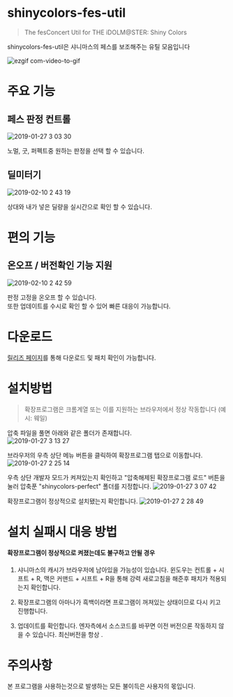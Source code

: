 shinycolors-fes-util
=============
> The fesConcert Util for THE iDOLM@STER: Shiny Colors

shinycolors-fes-util은 샤니마스의 페스를 보조해주는 유틸 모음입니다

![ezgif com-video-to-gif](https://user-images.githubusercontent.com/29334258/51791040-97855780-21e0-11e9-8bc5-45480529a637.gif)

주요 기능
=============

페스 판정 컨트롤
-------------
![2019-01-27 3 03 30](https://user-images.githubusercontent.com/29334258/51791043-9d7b3880-21e0-11e9-8a7c-730e6ede5660.png)

노멀, 굿, 퍼펙트중 원하는 판정을 선택 할 수 있습니다.

딜미터기
-------------
![2019-02-10 2 43 19](https://user-images.githubusercontent.com/29334258/52524223-0d5be980-2cde-11e9-8476-ae40ecc8bca6.png)

상대와 내가 넣은 딜량을 실시간으로 확인 할 수 있습니다.

편의 기능
=============

온오프 / 버전확인 기능 지원
-------------
![2019-02-10 2 42 59](https://user-images.githubusercontent.com/29334258/52524222-0cc35300-2cde-11e9-88c3-176cc758e1d0.png)

판정 고정을 온오프 할 수 있습니다.   
또한 업데이트를 수시로 확인 할 수 있어 빠른 대응이 가능합니다.


다운로드
=============
[릴리즈 페이지](https://github.com/MaxKss/shinycolors-perfect/releases)를 통해 다운로드 및 패치 확인이 가능합니다.


설치방법
=============
> 확장프로그램은 크롬계열 또는 이를 지원하는 브라우저에서 정상 작동합니다 (예시: 웨일)

압축 파일을 풀면 아래와 같은 폴더가 존재합니다.  
![2019-01-27 3 13 27](https://user-images.githubusercontent.com/29334258/51791115-8a1c9d00-21e1-11e9-8346-340d19e973c5.png)
  
브라우저의 우측 상단 메뉴 버튼을 클릭하여 확장프로그램 탭으로 이동합니다.
![2019-01-27 2 25 14](https://user-images.githubusercontent.com/29334258/51790590-cbf61500-21da-11e9-9f2f-b8a98fce40e6.png)
  
우측 상단 개발자 모드가 켜져있는지 확인하고 "압축해제된 확장프로그램 로드" 버튼을 눌러 압축푼 "shinycolors-perfect" 폴더를 지정합니다.
![2019-01-27 3 07 42](https://user-images.githubusercontent.com/29334258/51791095-445fd480-21e1-11e9-8c6d-bb7fbf738e7f.png)
  
확장프로그램이 정상적으로 설치됐는지 확인합니다.
![2019-01-27 2 28 49](https://user-images.githubusercontent.com/29334258/51790633-4fb00180-21db-11e9-84a3-e1edd6ca5880.png)
 

설치 실패시 대응 방법
=============
#### 확장프로그램이 정상적으로 켜졌는데도 불구하고 안될 경우
1. 샤니마스의 캐시가 브라우저에 남아있을 가능성이 있습니다. 윈도우는 컨트롤 + 시프트 + R, 맥은 커맨드 + 시프트 + R을 통해 강력 새로고침을 해준후 패치가 적용되는지 확인합니다.

2. 확장프로그램의 아마나가 흑백이라면 프로그램이 꺼져있는 상태이므로 다시 키고 진행합니다.

3. 업데이트를 확인합니다. 엔자측에서 소스코드를 바꾸면 이전 버전으론 작동하지 않을 수 있습니다. 최신버전을 항상 .

주의사항
=============
본 프로그램을 사용하는것으로 발생하는 모든 불이득은 사용자의 몫입니다.
